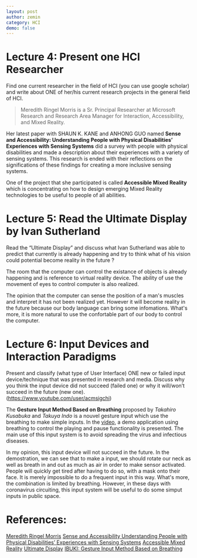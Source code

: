 ```yaml
---
layout: post
author: zemin 
category: HCI
demo: false 
---
```


# Lecture 4: Present one HCI Researcher

Find one current researcher in the field of HCI (you can use google scholar) and write about ONE of her/his current research projects in the general field of HCI.

> Meredith Ringel Morris is a Sr. Principal Researcher at Microsoft Research and Research Area Manager for Interaction, Accessibility, and Mixed Reality.

Her latest paper with SHAUN K. KANE and ANHONG GUO named **Sense and Accessibility: Understanding People with Physical Disabilities’ Experiences with Sensing Systems** did a survey with people with physical disabilities and made a description about their experiences with a variety of sensing systems. This research is ended with their reflections on the significations of these findings for creating a more inclusive sensing systems.

One of the project that she participated is called **Accessible Mixed Reality** which is concentrating on how to design emerging Mixed Reality technologies to be useful to people of all abilities.

# Lecture 5: Read the Ultimate Display by Ivan Sutherland

Read the “Ultimate Display” and discuss what Ivan Sutherland was able to predict that currently is already happening and try to think what of his vision could potential become reality in the future ? 

The room that the computer can control the existance of objects is already happening and is reference to virtual reality device. The ability of use the movement of eyes to control computer is also realized.

The opinion that the computer can sense the position of a man's muscles and interpret it has not been realized yet. However it will become reality in the future because our body language can bring some infomations. What's more, it is more natural to use the confortable part of our body to control the computer.

# Lecture 6: Input Devices and Interaction Paradigms

Present and classify (what type of User Interface) ONE new or failed input device/technique that was
presented in research and media. Discuss why you think the input device did not succeed (failed one)
or why it will/won’t succeed in the future (new one).
(https://www.youtube.com/user/acmsigchi)

The **Gesture Input Method Based on Breathing** proposed by *Takahiro Kusabuka* and *Takuya Indo* is a nouvel gesture input which use the breathing to make simple inputs. In the [video](https://www.youtube.com/watch?v=7JFIDXsRqt4), a demo application using breathing to control the playing and pause functionality is presented. The main use of this input system is to avoid spreading the virus and infectious diseases.

In my opinion, this input device will not succeed in the future. In the demostration, we can see that to make a input, we should rotate our neck as well as breath in and out as much as air in order to make sensor activated. People will quickly get tired after having to do so, with a mask onto their face. It is merely impossible to do a frequent input in this way. What's more, the combination is limited by breathing. However, in these days with coronavirus circuiting, this input system will be useful to do some simput inputs in public space.

# References:

[Meredith Ringel Morris](https://www.microsoft.com/en-us/research/people/merrie/)
[Sense and Accessibility Understanding People with Physical Disabilities’ Experiences with Sensing Systems](https://www.microsoft.com/en-us/research/uploads/prod/2020/07/sense-and-accessibility-assets2020-tagged.pdf)
[Accessible Mixed Reality](https://www.microsoft.com/en-us/research/project/accessible-mixed-realityanast/)
[Ultimate Display](http://citeseer.ist.psu.edu/viewdoc/summary?doi=10.1.1.136.3720)
[IBUKI: Gesture Input Method Based on Breathing](https://www.youtube.com/watch?v=7JFIDXsRqt4)

